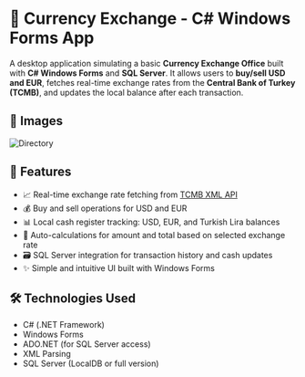 # 💱 Currency Exchange - C# Windows Forms App

A desktop application simulating a basic **Currency Exchange Office** built with **C# Windows Forms** and **SQL Server**. It allows users to **buy/sell USD and EUR**, fetches real-time exchange rates from the **Central Bank of Turkey (TCMB)**, and updates the local balance after each transaction.

## 📸 Images
![Directory](screenshots/Directory.png)

## 🌟 Features

- 📈 Real-time exchange rate fetching from [TCMB XML API](https://www.tcmb.gov.tr/kurlar/today.xml)
- 💰 Buy and sell operations for USD and EUR
- 📊 Local cash register tracking: USD, EUR, and Turkish Lira balances
- 🧮 Auto-calculations for amount and total based on selected exchange rate
- 🗃️ SQL Server integration for transaction history and cash updates
- ✨ Simple and intuitive UI built with Windows Forms

## 🛠️ Technologies Used

- C# (.NET Framework)
- Windows Forms
- ADO.NET (for SQL Server access)
- XML Parsing
- SQL Server (LocalDB or full version)
